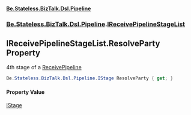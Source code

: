#### [Be.Stateless.BizTalk.Dsl.Pipeline](README.md 'README')
### [Be.Stateless.BizTalk.Dsl.Pipeline](Be.Stateless.BizTalk.Dsl.Pipeline.md 'Be.Stateless.BizTalk.Dsl.Pipeline').[IReceivePipelineStageList](IReceivePipelineStageList.md 'Be.Stateless.BizTalk.Dsl.Pipeline.IReceivePipelineStageList')

## IReceivePipelineStageList.ResolveParty Property

4th stage of a [ReceivePipeline](ReceivePipeline.md 'Be.Stateless.BizTalk.Dsl.Pipeline.ReceivePipeline')

```csharp
Be.Stateless.BizTalk.Dsl.Pipeline.IStage ResolveParty { get; }
```

#### Property Value
[IStage](IStage.md 'Be.Stateless.BizTalk.Dsl.Pipeline.IStage')